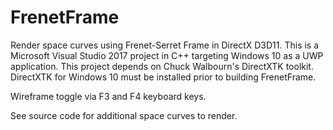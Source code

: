 # FrenetFrame
Render space curves using Frenet-Serret Frame in DirectX D3D11. This is a Microsoft Visual Studio 2017 project in C++ targeting Windows 10 as a UWP application. This project depends on Chuck Walbourn's DirectXTK toolkit. DirectXTK for Windows 10 must be installed prior to building FrenetFrame. 

Wireframe toggle via F3 and F4 keyboard keys. 

See source code for additional space curves to render.  
